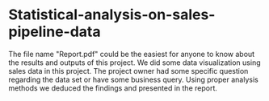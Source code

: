 # Statistical-analysis-on-sales-pipeline-data

The file name "Report.pdf" could be the easiest for anyone to know about the results and outputs of this project. We did some data visualization using sales data in this project. 
The project owner had some specific question regarding the data set or have some business query. Using proper analysis methods we deduced the findings and presented in the report.

